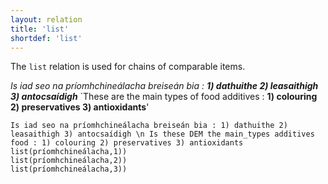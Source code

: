 ```yaml
---
layout: relation
title: 'list'
shortdef: 'list'
---
```


The `list` relation is used for chains of comparable items.


_Is iad seo na príomhchineálacha breiseán bia : <b>1) dathuithe 2) leasaithigh 3) antocsaídigh</b>_ `These are the main types of food additives : <b>1) colouring 2) preservatives 3) antioxidants</b>' 

~~~ sdparse
Is iad seo na príomhchineálacha breiseán bia : 1) dathuithe 2) leasaithigh 3) antocsaídigh \n Is these DEM the main_types additives food : 1) colouring 2) preservatives 3) antioxidants 
list(príomhchineálacha,1))
list(príomhchineálacha,2))
list(príomhchineálacha,3))
~~~


